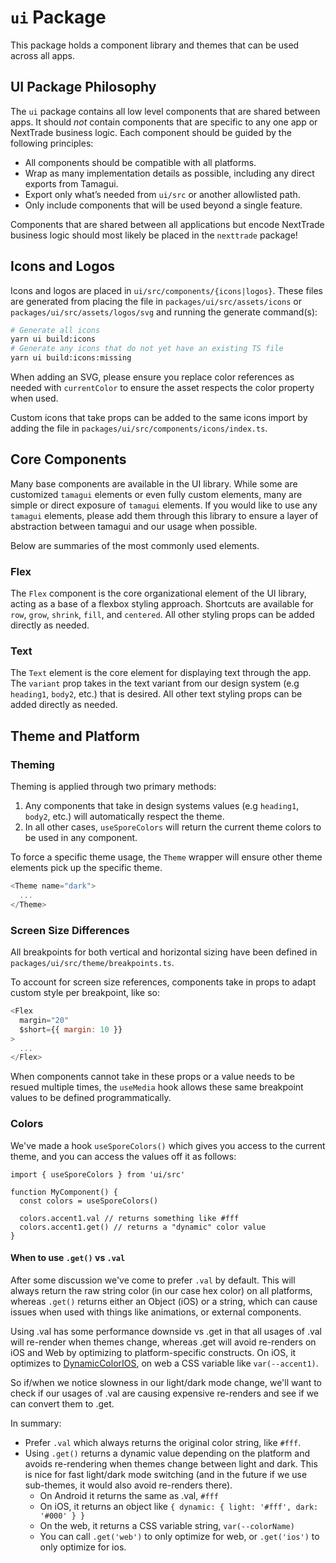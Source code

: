 # `ui` Package

This package holds a component library and themes that can be used across all apps.

## UI Package Philosophy

The `ui` package contains all low level components that are shared between apps. It should *not* contain components that are specific to any one app or NextTrade business logic. Each component should be guided by the following principles:

- All components should be compatible with all platforms.
- Wrap as many implementation details as possible, including any direct exports from Tamagui.
- Export only what’s needed from `ui/src` or another allowlisted path.
- Only include components that will be used beyond a single feature.

Components that are shared between all applications but encode NextTrade business logic should most likely be placed in the `nexttrade` package!

## Icons and Logos

Icons and logos are placed in `ui/src/components/{icons|logos}`. These files are generated from placing the file in `packages/ui/src/assets/icons` or `packages/ui/src/assets/logos/svg` and running the generate command(s):

```bash
# Generate all icons
yarn ui build:icons
# Generate any icons that do not yet have an existing TS file
yarn ui build:icons:missing
```

When adding an SVG, please ensure you replace color references as needed with `currentColor` to ensure the asset respects the color property when used.

Custom icons that take props can be added to the same icons import by adding the file in `packages/ui/src/components/icons/index.ts`.

## Core Components

Many base components are available in the UI library. While some are customized `tamagui` elements or even fully custom elements, many are simple or direct exposure of `tamagui` elements. If you would like to use any `tamagui` elements, please add them through this library to ensure a layer of abstraction between tamagui and our usage when possible.

Below are summaries of the most commonly used elements.

### Flex

The `Flex` component is the core organizational element of the UI library, acting as a base of a flexbox styling approach. Shortcuts are available for `row`, `grow`, `shrink`, `fill`, and `centered`. All other styling props can be added directly as needed.

### Text

The `Text` element is the core element for displaying text through the app. The `variant` prop takes in the text variant from our design system (e.g `heading1`, `body2`, etc.) that is desired. All other text styling props can be added directly as needed.

## Theme and Platform

### Theming

Theming is applied through two primary methods:

1. Any components that take in design systems values (e.g `heading1`, `body2`, etc.) will automatically respect the theme.
2. In all other cases, `useSporeColors` will return the current theme colors to be used in any component.

To force a specific theme usage, the `Theme` wrapper will ensure other theme elements pick up the specific theme.

```javascript
<Theme name="dark">
  ...
</Theme>
```

### Screen Size Differences

All breakpoints for both vertical and horizontal sizing have been defined in `packages/ui/src/theme/breakpoints.ts`.

To account for screen size references, components take in props to adapt custom style per breakpoint, like so:

```javascript
<Flex
  margin="20"
  $short={{ margin: 10 }}
>
  ...
</Flex>
```

When components cannot take in these props or a value needs to be resued multiple times, the `useMedia` hook allows these same breakpoint values to be defined programmatically.

### Colors

We've made a hook `useSporeColors()` which gives you access to the current theme, and you can access the values off it as follows:

```tsx
import { useSporeColors } from 'ui/src'

function MyComponent() {
  const colors = useSporeColors()

  colors.accent1.val // returns something like #fff
  colors.accent1.get() // returns a "dynamic" color value
}
```

#### When to use `.get()` vs `.val`

After some discussion we've come to prefer `.val` by default. This will always return the raw string color (in our case hex color) on all platforms, whereas `.get()` returns either an Object (iOS) or a string, which can cause issues when used with things like animations, or external components.

Using .val has some performance downside vs .get in that all usages of .val will re-render when themes change, whereas .get will avoid re-renders on iOS and Web by optimizing to platform-specific constructs. On iOS, it optimizes to [DynamicColorIOS](https://reactnative.dev/docs/dynamiccolorios), on web a CSS variable like `var(--accent1)`.

So if/when we notice slowness in our light/dark mode change, we'll want to check if our usages of .val are causing expensive re-renders and see if we can convert them to .get.

In summary:

- Prefer `.val` which always returns the original color string, like `#fff`.
- Using `.get()` returns a dynamic value depending on the platform and avoids re-rendering when themes change between light and dark. This is nice for fast light/dark mode switching (and in the future if we use sub-themes, it would also avoid re-renders there).
  - On Android it returns the same as .val, `#fff`
  - On iOS, it returns an object like `{ dynamic: { light: '#fff', dark: '#000' } }`
  - On the web, it returns a CSS variable string, `var(--colorName)`
  - You can call `.get('web')` to only optimize for web, or `.get('ios')` to only optimize for ios.
